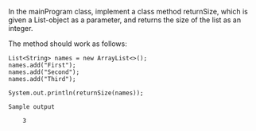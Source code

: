 In the mainProgram class, implement a class method returnSize, which is given a List-object as a parameter, and returns the size of the list as an integer.

The method should work as follows:

    List<String> names = new ArrayList<>();
    names.add("First");
    names.add("Second");
    names.add("Third");

    System.out.println(returnSize(names));

    Sample output

        3